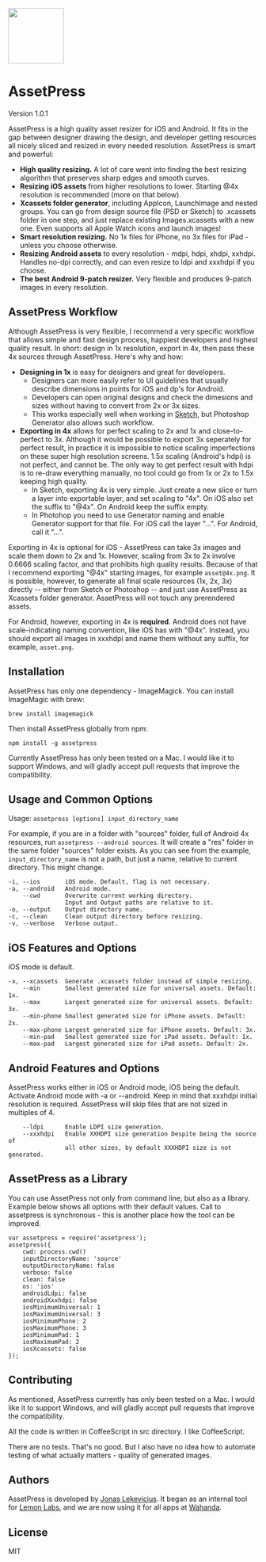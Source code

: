 <img src="https://cloud.githubusercontent.com/assets/218656/5440465/7d7e487e-8491-11e4-9de3-6e535d8589eb.png" width="112">

# AssetPress

Version 1.0.1

AssetPress is a high quality asset resizer for iOS and Android. It fits in the gap between designer drawing the design, and developer getting resources all nicely sliced and resized in every needed resolution. AssetPress is smart and powerful:

* **High quality resizing.** A lot of care went into finding the best resizing algorithm that preserves sharp edges and smooth curves.
* **Resizing iOS assets** from higher resolutions to lower. Starting @4x resolution is recommended (more on that below).
* **Xcassets folder generator**, including AppIcon, LaunchImage and nested groups. You can go from design source file (PSD or Sketch) to .xcassets folder in one step, and just replace existing Images.xcassets with a new one. Even supports all Apple Watch icons and launch images!
* **Smart resolution resizing.** No 1x files for iPhone, no 3x files for iPad - unless you choose otherwise.
* **Resizing Android assets** to every resolution - mdpi, hdpi, xhdpi, xxhdpi. Handles no-dpi correctly, and can even resize to ldpi and xxxhdpi if you choose.
* **The best Android 9-patch resizer.** Very flexible and produces 9-patch images in every resolution.

## AssetPress Workflow

Although AssetPress is very flexible, I recommend a very specific workflow that allows simple and fast design process, happiest developers and highest quality result. In short: design in 1x resolution, export in 4x, then pass these 4x sources through AssetPress. Here's why and how:

* **Designing in 1x** is easy for designers and great for developers.
    * Designers can more easily refer to UI guidelines that usually describe dimensions in  points for iOS and dp's for Android.
    * Developers can open original designs and check the dimesions and sizes without having to convert from 2x or 3x sizes.
    * This works especially well when working in [Sketch](http://bohemiancoding.com/sketch/), but Photoshop Generator also allows such workflow.
* **Exporting in 4x** allows for perfect scaling to 2x and 1x and close-to-perfect to 3x. Although it would be possible to export 3x seperately for perfect result, in practice it is impossible to notice scaling imperfections on these super high resolution screens. 1.5x scaling (Android's hdpi) is not perfect, and cannot be. The only way to get perfect result with hdpi is to re-draw everything manually, no tool could go from 1x or 2x to 1.5x keeping high quality.
    * In Sketch, exporting 4x is very simple. Just create a new slice or turn a layer into exportable layer, and set scaling to "4x". On iOS also set the suffix to "@4x". On Android keep the suffix empty.
    * In Photohop you need to use Generator naming and enable Generator support for that file. For iOS call the layer "...". For Android, call it "...".

Exporting in 4x is optional for iOS - AssetPress can take 3x images and scale them down to 2x and 1x. However, scaling from 3x to 2x involve 0.6666 scaling factor, and that prohibits high quality results. Because of that I recommend exporting "@4x" starting images, for example `asset@4x.png`. It is possible, however, to generate all  final scale resources (1x, 2x, 3x) directly -- either from Sketch or Photoshop -- and just use AssetPress as Xcassets folder generator. AssetPress will not touch any prerendered assets.

For Android, however, exporting in 4x is **required**. Android does not have scale-indicating naming convention, like iOS has with "@4x". Instead, you should export all images in xxxhdpi and name them without any suffix, for example, `asset.png`.

## Installation

AssetPress has only one dependency - ImageMagick. You can install ImageMagic with brew:

    brew install imagemagick

Then install AssetPress globally from npm:

    npm install -g assetpress

Currently AssetPress has only been tested on a Mac. I would like it to support Windows, and will gladly accept pull requests that improve the compatibility.

## Usage and Common Options

Usage: `assetpress [options] input_directory_name`

For example, if you are in a folder with "sources" folder, full of Android 4x resources, run `assetpress --android sources`. It will create a "res" folder in the same folder "sources" folder exists. As you can see from the example, `input_directory_name` is not a path, but just a name, relative to current directory. This might change.

    -i, --ios       iOS mode. Default, flag is not necessary.
    -a, --android   Android mode.
        --cwd       Overwrite current working directory.
                    Input and Output paths are relative to it.
    -o, --output    Output directory name.
    -c, --clean     Clean output directory before resizing.
    -v, --verbose   Verbose output.

## iOS Features and Options



iOS mode is default.

    -x, --xcassets  Generate .xcassets folder instead of simple resizing.
        --min       Smallest generated size for universal assets. Default: 1x.
        --max       Largest generated size for universal assets. Default: 3x.
        --min-phone Smallest generated size for iPhone assets. Default: 2x.
        --max-phone Largest generated size for iPhone assets. Default: 3x.
        --min-pad   Smallest generated size for iPad assets. Default: 1x.
        --max-pad   Largest generated size for iPad assets. Default: 2x.

## Android Features and Options

AssetPress works either in iOS or Android mode, iOS being the default.
Activate Android mode with -a or --android.
Keep in mind that xxxhdpi initial resolution is required.
AssetPress will skip files that are not sized in multiples of 4.

        --ldpi      Enable LDPI size generation.
        --xxxhdpi   Enable XXHDPI size generation Despite being the source of
                    all other sizes, by default XXXHDPI size is not generated.

## AssetPress as a Library

You can use AssetPress not only from command line, but also as a library. Example below shows all options with their default values. Call to assetpress is synchronous - this is another place how the tool can be improved.

    var assetpress = require('assetpress');
    assetpress({
        cwd: process.cwd()
        inputDirectoryName: 'source'
        outputDirectoryName: false
        verbose: false
        clean: false
        os: 'ios'
        androidLdpi: false
        androidXxxhdpi: false
        iosMinimumUniversal: 1
        iosMaximumUniversal: 3
        iosMinimumPhone: 2
        iosMaximumPhone: 3
        iosMinimumPad: 1
        iosMaximumPad: 2
        iosXcassets: false
    });

## Contributing

As mentioned, AssetPress currently has only been tested on a Mac. I would like it to support Windows, and will gladly accept pull requests that improve the compatibility.

All the code is written in CoffeeScript in src directory. I like CoffeeScript.

There are no tests. That's no good. But I also have no idea how to automate testing of what actually matters - quality of generated images.

## Authors

AssetPress is developed by [Jonas Lekevicius](http://lekevicius.com). It began as an internal tool for [Lemon Labs](http://lemonlabs.co), and we are now using it for all apps at [Wahanda](https://www.wahanda.com).

## License

MIT
